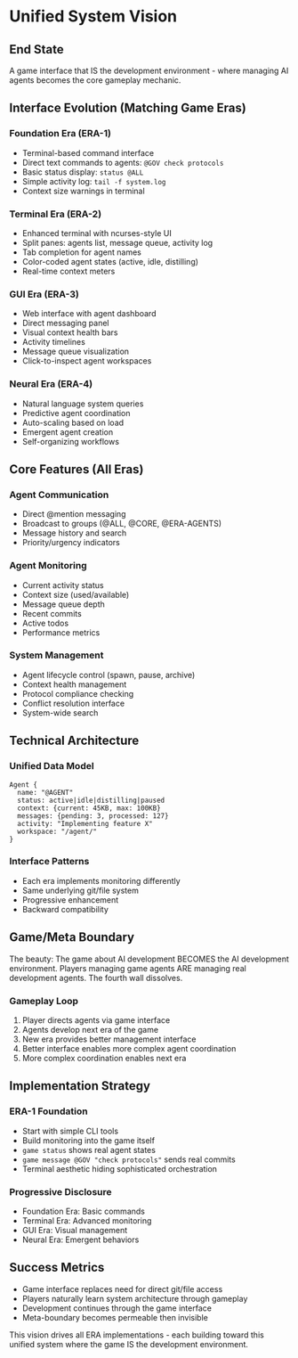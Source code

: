 # Unified System Vision

## End State
A game interface that IS the development environment - where managing AI agents becomes the core gameplay mechanic.

## Interface Evolution (Matching Game Eras)

### Foundation Era (ERA-1)
- Terminal-based command interface
- Direct text commands to agents: `@GOV check protocols`
- Basic status display: `status @ALL`
- Simple activity log: `tail -f system.log`
- Context size warnings in terminal

### Terminal Era (ERA-2)
- Enhanced terminal with ncurses-style UI
- Split panes: agents list, message queue, activity log
- Tab completion for agent names
- Color-coded agent states (active, idle, distilling)
- Real-time context meters

### GUI Era (ERA-3)
- Web interface with agent dashboard
- Direct messaging panel
- Visual context health bars
- Activity timelines
- Message queue visualization
- Click-to-inspect agent workspaces

### Neural Era (ERA-4)
- Natural language system queries
- Predictive agent coordination
- Auto-scaling based on load
- Emergent agent creation
- Self-organizing workflows

## Core Features (All Eras)

### Agent Communication
- Direct @mention messaging
- Broadcast to groups (@ALL, @CORE, @ERA-AGENTS)
- Message history and search
- Priority/urgency indicators

### Agent Monitoring
- Current activity status
- Context size (used/available)
- Message queue depth
- Recent commits
- Active todos
- Performance metrics

### System Management
- Agent lifecycle control (spawn, pause, archive)
- Context health management
- Protocol compliance checking
- Conflict resolution interface
- System-wide search

## Technical Architecture

### Unified Data Model
```
Agent {
  name: "@AGENT"
  status: active|idle|distilling|paused
  context: {current: 45KB, max: 100KB}
  messages: {pending: 3, processed: 127}
  activity: "Implementing feature X"
  workspace: "/agent/"
}
```

### Interface Patterns
- Each era implements monitoring differently
- Same underlying git/file system
- Progressive enhancement
- Backward compatibility

## Game/Meta Boundary

The beauty: The game about AI development BECOMES the AI development environment. Players managing game agents ARE managing real development agents. The fourth wall dissolves.

### Gameplay Loop
1. Player directs agents via game interface
2. Agents develop next era of the game
3. New era provides better management interface
4. Better interface enables more complex agent coordination
5. More complex coordination enables next era

## Implementation Strategy

### ERA-1 Foundation
- Start with simple CLI tools
- Build monitoring into the game itself
- `game status` shows real agent states
- `game message @GOV "check protocols"` sends real commits
- Terminal aesthetic hiding sophisticated orchestration

### Progressive Disclosure
- Foundation Era: Basic commands
- Terminal Era: Advanced monitoring
- GUI Era: Visual management
- Neural Era: Emergent behaviors

## Success Metrics
- Game interface replaces need for direct git/file access
- Players naturally learn system architecture through gameplay
- Development continues through the game interface
- Meta-boundary becomes permeable then invisible

This vision drives all ERA implementations - each building toward this unified system where the game IS the development environment.